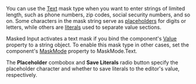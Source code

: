 You can use the [Text](https://docs.devexpress.com/Blazor/402516/data-editors/masks/text-masks) mask type when you want to enter strings of limited length, such as phone numbers, zip codes, social security numbers, and so on. Some characters in the mask string serve as [placeholders](https://docs.devexpress.com/Blazor/402516/data-editors/masks/text-masks#placeholders) for digits or letters, while others are [literals](https://docs.devexpress.com/Blazor/402516/data-editors/masks/text-masks#literal-characters) used to separate value sections.

Masked Input activates a text mask if you bind the component's [Value](https://docs.devexpress.com/Blazor/DevExpress.Blazor.DxMaskedInput-1.Value) property to a string object. To enable this mask type in other cases, set the component's [MaskMode](https://docs.devexpress.com/Blazor/DevExpress.Blazor.DxMaskedInput-1.MaskMode) property to MaskMode.Text. 

The **Placeholder** сombobox and **Save Literals** radio button specify the placeholder character and whether to save literals to the editor's value, respectively.
